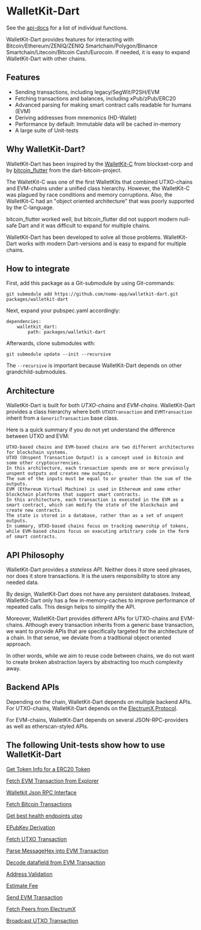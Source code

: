 # WalletKit-Dart

See the [api-docs](https://dev.nomo.app/walletkit-dart) for a list of individual functions.

WalletKit-Dart provides features for interacting with Bitcoin/Ethereum/ZENIQ/ZENIQ Smartchain/Polygon/Binance Smartchain/Litecoin/Bitcoin Cash/Eurocoin.
If needed, it is easy to expand WalletKit-Dart with other chains.

## Features

- Sending transactions, including legacy/SegWit/P2SH/EVM
- Fetching transactions and balances, including xPub/zPub/ERC20
- Advanced parsing for making smart contract calls readable for humans (EVM)
- Deriving addresses from mnemonics (HD-Wallet)
- Performance by default: Immutable data will be cached in-memory
- A large suite of Unit-tests

## Why WalletKit-Dart?

WalletKit-Dart has been inspired by the [WalletKit-C](https://github.com/blockset-corp/walletkit) from blockset-corp and by [bitcoin_flutter](https://github.com/dart-bitcoin/bitcoin_flutter) from the dart-bitcoin-project.

The WalletKit-C was one of the first WalletKits that combined UTXO-chains and EVM-chains under a unified class hierarchy.
However, the WalletKit-C was plagued by race conditions and memory corruptions.
Also, the WalletKit-C had an "object oriented architecture" that was poorly supported by the C-language.

bitcoin_flutter worked well, but bitcoin_flutter did not support modern null-safe Dart and it was difficult to expand for multiple chains.

WalletKit-Dart has been developed to solve all those problems.
WalletKit-Dart works with modern Dart-versions and is easy to expand for multiple chains.

## How to integrate

First, add this package as a Git-submodule by using Git-commands:

```
git submodule add https://github.com/nomo-app/walletkit-dart.git packages/walletkit-dart
```

Next, expand your pubspec.yaml accordingly:

```
dependencies:
    walletkit_dart:
        path: packages/walletkit-dart
```

Afterwards, clone submodules with:

```
git submodule update --init --recursive
```

The `--recursive` is important because WalletKit-Dart depends on other grandchild-submodules.

## Architecture

WalletKit-Dart is built for both _UTXO-chains_ and _EVM-chains_.
WalletKit-Dart provides a class hierarchy where both `UTXOTransaction` and `EVMTransaction` inherit from a `GenericTransaction` base class.

Here is a quick summary if you do not yet understand the difference between UTXO and EVM:

```
UTXO-based chains and EVM-based chains are two different architectures for blockchain systems.
UTXO (Unspent Transaction Output) is a concept used in Bitcoin and some other cryptocurrencies.
In this architecture, each transaction spends one or more previously unspent outputs and creates new outputs.
The sum of the inputs must be equal to or greater than the sum of the outputs.
EVM (Ethereum Virtual Machine) is used in Ethereum and some other blockchain platforms that support smart contracts.
In this architecture, each transaction is executed in the EVM as a smart contract, which can modify the state of the blockchain and create new contracts.
The state is stored in a database, rather than as a set of unspent outputs.
In summary, UTXO-based chains focus on tracking ownership of tokens, while EVM-based chains focus on executing arbitrary code in the form of smart contracts.
```

## API Philosophy

WalletKit-Dart provides a _stateless API_.
Neither does it store seed phrases, nor does it store transactions.
It is the users responsibility to store any needed data.

By design, WalletKit-Dart does not have any persistent databases.
Instead, WalletKit-Dart only has a few in-memory-caches to improve performance of repeated calls.
This design helps to simplify the API.

Moreover, WalletKit-Dart provides different APIs for UTXO-chains and EVM-chains.
Although every transaction inherits from a generic base transaction, we want to provide APIs that are specifically targeted for the architecture of a chain.
In that sense, we deviate from a traditional object oriented approach.

In other words, while we aim to reuse code between chains, we do not want to create broken abstraction layers by abstracting too much complexity away.

## Backend APIs

Depending on the chain, WalletKit-Dart depends on multiple backend APIs.
For UTXO-chains, WalletKit-Dart depends on the [ElectrumX Protocol](https://electrumx.readthedocs.io/en/latest/protocol-methods.html).

For EVM-chains, WalletKit-Dart depends on several JSON-RPC-providers as well as etherscan-styled APIs.

## The following Unit-tests show how to use WalletKit-Dart

[Get Token Info for a ERC20 Token](https://github.com/nomo-app/walletkit-dart/blob/main/test/ci/evm/erc20_test.dart)

[Fetch  EVM Transaction from Explorer](https://github.com/nomo-app/walletkit-dart/blob/main/test/ci/evm/evm_explorer_test.dart)

[Walletkit Json RPC Interface](https://github.com/nomo-app/walletkit-dart/blob/main/test/ci/evm/evm_rcp_test.dart)

[Fetch Bitcoin Transactions](https://github.com/nomo-app/walletkit-dart/blob/main/test/ci/fetching/assets/bitcoin_fetch_test.dart)

[Get best health endpoints utxo](https://github.com/nomo-app/walletkit-dart/blob/main/test/ci/fetching/endpoint_test.dart)

[EPubKey Derivation](https://github.com/nomo-app/walletkit-dart/blob/main/test/ci/fetching/epubkey_test.dart)

[Fetch UTXO Transaction](https://github.com/nomo-app/walletkit-dart/blob/main/test/ci/fetching/fetch_utxo_transactions_test.dart)

[Parse MessageHex into EVM Transaction](https://github.com/nomo-app/walletkit-dart/blob/main/test/ci/parsing/parse_hex_transaction_test.dart)

[Decode datafield from EVM Transaction](https://github.com/nomo-app/walletkit-dart/blob/main/test/ci/parsing/reverse-hash-computation_test.dart)

[Address Validation](https://github.com/nomo-app/walletkit-dart/blob/main/test/ci/sending/address_validation_test.dart)

[Estimate Fee](https://github.com/nomo-app/walletkit-dart/blob/main/test/ci/gasfees_test.dart)

[Send EVM Transaction](https://github.com/nomo-app/walletkit-dart/blob/main/test/no_ci/send_evm_test.dart)

[Fetch Peers from ElectrumX](https://github.com/nomo-app/walletkit-dart/blob/main/test/no_ci/peers_test.dart)

[Broadcast UTXO Transaction](https://github.com/nomo-app/walletkit-dart/blob/main/test/no_ci/wallet_test.dart)

